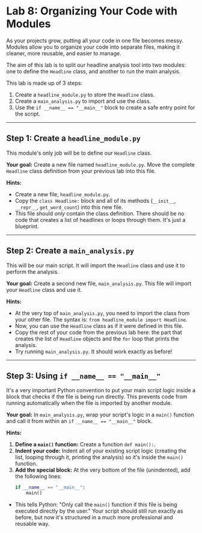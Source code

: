 # Lab 8: Organizing Your Code with Modules

As your projects grow, putting all your code in one file becomes messy. Modules allow you to organize your code into separate files, making it cleaner, more reusable, and easier to manage.

The aim of this lab is to split our headline analysis tool into two modules: one to define the `Headline` class, and another to run the main analysis.

This lab is made up of 3 steps:
1.  Create a `headline_module.py` to store the `Headline` class.
2.  Create a `main_analysis.py` to import and use the class.
3.  Use the `if __name__ == "__main__"` block to create a safe entry point for the script.

---
## Step 1: Create a `headline_module.py`

This module's only job will be to define our `Headline` class.

**Your goal:** Create a new file named `headline_module.py`. Move the complete `Headline` class definition from your previous lab into this file.

**Hints:**
- Create a new file, `headline_module.py`.
- Copy the `class Headline:` block and all of its methods (`__init__`, `__repr__`, `get_word_count`) into this new file.
- This file should *only* contain the class definition. There should be no code that creates a list of headlines or loops through them. It's just a blueprint.

---
## Step 2: Create a `main_analysis.py`

This will be our main script. It will import the `Headline` class and use it to perform the analysis.

**Your goal:** Create a second new file, `main_analysis.py`. This file will import your `Headline` class and use it.

**Hints:**
- At the very top of `main_analysis.py`, you need to import the class from your other file. The syntax is: `from headline_module import Headline`.
- Now, you can use the `Headline` class as if it were defined in this file.
- Copy the rest of your code from the previous lab here: the part that creates the list of `Headline` objects and the `for` loop that prints the analysis.
- Try running `main_analysis.py`. It should work exactly as before!

---
## Step 3: Using `if __name__ == "__main__"`

It's a very important Python convention to put your main script logic inside a block that checks if the file is being run directly. This prevents code from running automatically when the file is imported by another module.

**Your goal:** In `main_analysis.py`, wrap your script's logic in a `main()` function and call it from within an `if __name__ == "__main__"` block.

**Hints:**
1.  **Define a `main()` function:** Create a function `def main():`.
2.  **Indent your code:** Indent all of your existing script logic (creating the list, looping through it, printing the analysis) so it's inside the `main()` function.
3.  **Add the special block:** At the very bottom of the file (unindented), add the following lines:
    ```python
    if __name__ == "__main__":
        main()
    ```
- This tells Python: "Only call the `main()` function if this file is being executed directly by the user." Your script should still run exactly as before, but now it's structured in a much more professional and reusable way. 
